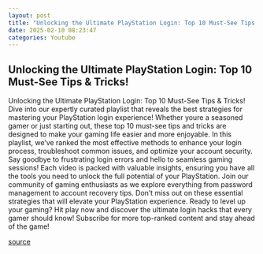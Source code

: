 ```yaml
---
layout: post
title: "Unlocking the Ultimate PlayStation Login: Top 10 Must-See Tips & Tricks!"
date: 2025-02-10 08:23:47
categories: Youtube
---
```


## Unlocking the Ultimate PlayStation Login: Top 10 Must-See Tips & Tricks!

Unlocking the Ultimate PlayStation Login: Top 10 Must-See Tips & Tricks!
Dive into our expertly curated playlist that reveals the best strategies for mastering your PlayStation login experience! Whether youre a seasoned gamer or just starting out, these top 10 must-see tips and tricks are designed to make your gaming life easier and more enjoyable. 
In this playlist, we’ve ranked the most effective methods to enhance your login process, troubleshoot common issues, and optimize your account security. Say goodbye to frustrating login errors and hello to seamless gaming sessions! Each video is packed with valuable insights, ensuring you have all the tools you need to unlock the full potential of your PlayStation.
Join our community of gaming enthusiasts as we explore everything from password management to account recovery tips. Don’t miss out on these essential strategies that will elevate your PlayStation experience. 
Ready to level up your gaming? Hit play now and discover the ultimate login hacks that every gamer should know! Subscribe for more top-ranked content and stay ahead of the game!

[source](https://www.youtube.com/playlist?list=PL947U8j0XRTwjwtCNOk3U0QbnLmatvxf2)